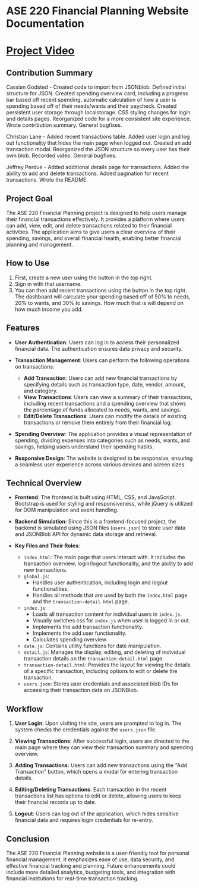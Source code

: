 # ASE 220 Financial Planning Website Documentation

# [Project Video](https://www.youtube.com/watch?v=PUO_iO2qIAo)

## Contribution Summary
Cassian Godsted - Created code to import from JSONblob. Defined initial structure for JSON. Created spending overview card, including a  progress bar based off recent spending, automatic calculation of how a user is spending based off of their needs/wants and their paycheck. Created persistent user storage through localstorage. CSS styling changes for login and details pages. Reorganized code for a more consistent site experience. Wrote contribution summary. General bugfixes.

Christian Lane - Added recent transactions table. Added user login and log out functionality that hides the main page when logged out. Created an add transaction modal. Reorganized the JSON structure so every user has their own blob. Recorded video. General bugfixes.

Jeffrey Perdue - Added additional details page for transactions. Added the ability to add and delete transactions. Added pagination for recent transactions. Wrote the README.

## Project Goal

The ASE 220 Financial Planning project is designed to help users manage their financial transactions effectively. It provides a platform where users can add, view, edit, and delete transactions related to their financial activities. The application aims to give users a clear overview of their spending, savings, and overall financial health, enabling better financial planning and management.

## How to Use

1. First, create a new user using the button in the top right. 
2. Sign in with that username.
3. You can then add recent transactions using the button in the top right. The dashboard will calculate your spending based off of 50% to needs, 20% to wants, and 30% to savings. How much that is will depend on how much income you add.

## Features

- **User Authentication**: Users can log in to access their personalized financial data. The authentication ensures data privacy and security.

- **Transaction Management**: Users can perform the following operations on transactions:
  - **Add Transaction**: Users can add new financial transactions by specifying details such as transaction type, date, vendor, amount, and category.
  - **View Transactions**: Users can view a summary of their transactions, including recent transactions and a spending overview that shows the percentage of funds allocated to needs, wants, and savings.
  - **Edit/Delete Transactions**: Users can modify the details of existing transactions or remove them entirely from their financial log.

- **Spending Overview**: The application provides a visual representation of spending, dividing expenses into categories such as needs, wants, and savings, helping users understand their spending habits.

- **Responsive Design**: The website is designed to be responsive, ensuring a seamless user experience across various devices and screen sizes.

## Technical Overview

- **Frontend**: The frontend is built using HTML, CSS, and JavaScript. Bootstrap is used for styling and responsiveness, while jQuery is utilized for DOM manipulation and event handling.

- **Backend Simulation**: Since this is a frontend-focused project, the backend is simulated using JSON files (`users.json`) to store user data and JSONBlob API for dynamic data storage and retrieval.

- **Key Files and Their Roles**:
  - `index.html`: The main page that users interact with. It includes the transaction overview, login/logout functionality, and the ability to add new transactions.
  - `global.js`:
    - Handles user authentication, including login and logout functionalities.
    - Handles all methods that are used by both the `index.html` page and the `transaction-detail.html` page.
  - `index.js`:
    - Loads all transaction content for individual users in `index.js`.
    - Visually switches css for `index.js` when user is logged in or out.
    - Implements the add transaction functionality.
    - Implements the add user functionality.
    - Calculates spending overview.
  - `date.js`: Contains utility functions for date manipulation.
  - `detail.js`: Manages the display, editing, and deleting of individual transaction details on the `transaction-detail.html` page.
  - `transaction-detail.html`: Provides the layout for viewing the details of a specific transaction, including options to edit or delete the transaction.
  - `users.json`: Stores user credentials and associated blob IDs for accessing their transaction data on JSONBlob.

## Workflow

1. **User Login**: Upon visiting the site, users are prompted to log in. The system checks the credentials against the `users.json` file.

2. **Viewing Transactions**: After successful login, users are directed to the main page where they can view their transaction summary and spending overview.

3. **Adding Transactions**: Users can add new transactions using the "Add Transaction" button, which opens a modal for entering transaction details.

4. **Editing/Deleting Transactions**: Each transaction in the recent transactions list has options to edit or delete, allowing users to keep their financial records up to date.

5. **Logout**: Users can log out of the application, which hides sensitive financial data and requires login credentials for re-entry.

## Conclusion

The ASE 220 Financial Planning website is a user-friendly tool for personal financial management. It emphasizes ease of use, data security, and effective financial tracking and planning. Future enhancements could include more detailed analytics, budgeting tools, and integration with financial institutions for real-time transaction tracking.
